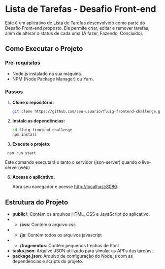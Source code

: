 # Lista de Tarefas - Desafio Front-end

Este é um aplicativo de Lista de Tarefas desenvolvido como parte do Desafio Front-end proposto. Ele permite criar, editar e remover tarefas, além de alterar o status de cada uma (A fazer, Fazendo, Concluído).

## Como Executar o Projeto

### Pré-requisitos

- Node.js instalado na sua máquina.
- NPM (Node Package Manager) ou Yarn.

### Passos

1. **Clone o repositório:**

   ```bash
   git clone https://github.com/seu-usuario/fluig-frontend-challenge.git
   ```

2. **Instale as dependências:**

   ```bash
   cd fluig-frontend-challenge
   npm install
   ```
3. **Execute o projeto:**

  ```bash
   npm run start
   ```
  Este comando executará o tanto o servidor (json-server) quando o live-server(web)

6. **Acesse o aplicativo:**

   Abra seu navegador e acesse [http://localhost:8080](http://localhost:8080).

## Estrutura do Projeto

- **public/**: Contém os arquivos HTML, CSS e JavaScript do aplicativo.
- - **/css**: Contém o arquivo css
- - **/js**: Contém todos os arquivos javascript
- - **/fragmentos**: Contém pequenos trechos de html
- **tasks.json**: Arquivo JSON utilizado para simular as API's das tarefas.
- **package.json**: Arquivo de configuração do Node.js com as dependências e scripts do projeto.
